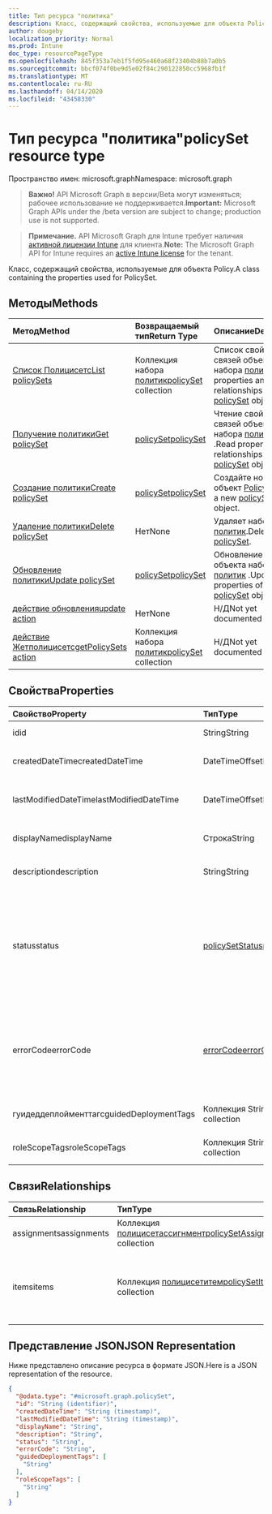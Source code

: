 ```yaml
---
title: Тип ресурса "политика"
description: Класс, содержащий свойства, используемые для объекта Policy.
author: dougeby
localization_priority: Normal
ms.prod: Intune
doc_type: resourcePageType
ms.openlocfilehash: 845f353a7eb1f5fd95e460a68f23404b88b7a0b5
ms.sourcegitcommit: bbcf074f0be9d5e02f84c290122850cc5968fb1f
ms.translationtype: MT
ms.contentlocale: ru-RU
ms.lasthandoff: 04/14/2020
ms.locfileid: "43458330"
---
```

# <a name="policyset-resource-type"></a><span data-ttu-id="42853-103">Тип ресурса "политика"</span><span class="sxs-lookup"><span data-stu-id="42853-103">policySet resource type</span></span>

<span data-ttu-id="42853-104">Пространство имен: microsoft.graph</span><span class="sxs-lookup"><span data-stu-id="42853-104">Namespace: microsoft.graph</span></span>

> <span data-ttu-id="42853-105">**Важно!** API Microsoft Graph в версии/Beta могут изменяться; рабочее использование не поддерживается.</span><span class="sxs-lookup"><span data-stu-id="42853-105">**Important:** Microsoft Graph APIs under the /beta version are subject to change; production use is not supported.</span></span>

> <span data-ttu-id="42853-106">**Примечание.** API Microsoft Graph для Intune требует наличия [активной лицензии Intune](https://go.microsoft.com/fwlink/?linkid=839381) для клиента.</span><span class="sxs-lookup"><span data-stu-id="42853-106">**Note:** The Microsoft Graph API for Intune requires an [active Intune license](https://go.microsoft.com/fwlink/?linkid=839381) for the tenant.</span></span>

<span data-ttu-id="42853-107">Класс, содержащий свойства, используемые для объекта Policy.</span><span class="sxs-lookup"><span data-stu-id="42853-107">A class containing the properties used for PolicySet.</span></span>

## <a name="methods"></a><span data-ttu-id="42853-108">Методы</span><span class="sxs-lookup"><span data-stu-id="42853-108">Methods</span></span>
|<span data-ttu-id="42853-109">Метод</span><span class="sxs-lookup"><span data-stu-id="42853-109">Method</span></span>|<span data-ttu-id="42853-110">Возвращаемый тип</span><span class="sxs-lookup"><span data-stu-id="42853-110">Return Type</span></span>|<span data-ttu-id="42853-111">Описание</span><span class="sxs-lookup"><span data-stu-id="42853-111">Description</span></span>|
|:---|:---|:---|
|[<span data-ttu-id="42853-112">Список Полицисетс</span><span class="sxs-lookup"><span data-stu-id="42853-112">List policySets</span></span>](../api/intune-policyset-policyset-list.md)|<span data-ttu-id="42853-113">Коллекция набора [политик](../resources/intune-policyset-policyset.md)</span><span class="sxs-lookup"><span data-stu-id="42853-113">[policySet](../resources/intune-policyset-policyset.md) collection</span></span>|<span data-ttu-id="42853-114">Список свойств и связей объектов набора [политик](../resources/intune-policyset-policyset.md) .</span><span class="sxs-lookup"><span data-stu-id="42853-114">List properties and relationships of the [policySet](../resources/intune-policyset-policyset.md) objects.</span></span>|
|[<span data-ttu-id="42853-115">Получение политики</span><span class="sxs-lookup"><span data-stu-id="42853-115">Get policySet</span></span>](../api/intune-policyset-policyset-get.md)|[<span data-ttu-id="42853-116">policySet</span><span class="sxs-lookup"><span data-stu-id="42853-116">policySet</span></span>](../resources/intune-policyset-policyset.md)|<span data-ttu-id="42853-117">Чтение свойств и связей объекта набора [политик](../resources/intune-policyset-policyset.md) .</span><span class="sxs-lookup"><span data-stu-id="42853-117">Read properties and relationships of the [policySet](../resources/intune-policyset-policyset.md) object.</span></span>|
|[<span data-ttu-id="42853-118">Создание политики</span><span class="sxs-lookup"><span data-stu-id="42853-118">Create policySet</span></span>](../api/intune-policyset-policyset-create.md)|[<span data-ttu-id="42853-119">policySet</span><span class="sxs-lookup"><span data-stu-id="42853-119">policySet</span></span>](../resources/intune-policyset-policyset.md)|<span data-ttu-id="42853-120">Создайте новый объект [Policy](../resources/intune-policyset-policyset.md) .</span><span class="sxs-lookup"><span data-stu-id="42853-120">Create a new [policySet](../resources/intune-policyset-policyset.md) object.</span></span>|
|[<span data-ttu-id="42853-121">Удаление политики</span><span class="sxs-lookup"><span data-stu-id="42853-121">Delete policySet</span></span>](../api/intune-policyset-policyset-delete.md)|<span data-ttu-id="42853-122">Нет</span><span class="sxs-lookup"><span data-stu-id="42853-122">None</span></span>|<span data-ttu-id="42853-123">Удаляет набор [политик](../resources/intune-policyset-policyset.md).</span><span class="sxs-lookup"><span data-stu-id="42853-123">Deletes a [policySet](../resources/intune-policyset-policyset.md).</span></span>|
|[<span data-ttu-id="42853-124">Обновление политики</span><span class="sxs-lookup"><span data-stu-id="42853-124">Update policySet</span></span>](../api/intune-policyset-policyset-update.md)|[<span data-ttu-id="42853-125">policySet</span><span class="sxs-lookup"><span data-stu-id="42853-125">policySet</span></span>](../resources/intune-policyset-policyset.md)|<span data-ttu-id="42853-126">Обновление свойств объекта набора [политик](../resources/intune-policyset-policyset.md) .</span><span class="sxs-lookup"><span data-stu-id="42853-126">Update the properties of a [policySet](../resources/intune-policyset-policyset.md) object.</span></span>|
|[<span data-ttu-id="42853-127">действие обновления</span><span class="sxs-lookup"><span data-stu-id="42853-127">update action</span></span>](../api/intune-policyset-policyset-update.md)|<span data-ttu-id="42853-128">Нет</span><span class="sxs-lookup"><span data-stu-id="42853-128">None</span></span>|<span data-ttu-id="42853-129">Н/Д</span><span class="sxs-lookup"><span data-stu-id="42853-129">Not yet documented</span></span>|
|[<span data-ttu-id="42853-130">действие Жетполицисетс</span><span class="sxs-lookup"><span data-stu-id="42853-130">getPolicySets action</span></span>](../api/intune-policyset-policyset-getpolicysets.md)|<span data-ttu-id="42853-131">Коллекция набора [политик](../resources/intune-policyset-policyset.md)</span><span class="sxs-lookup"><span data-stu-id="42853-131">[policySet](../resources/intune-policyset-policyset.md) collection</span></span>|<span data-ttu-id="42853-132">Н/Д</span><span class="sxs-lookup"><span data-stu-id="42853-132">Not yet documented</span></span>|

## <a name="properties"></a><span data-ttu-id="42853-133">Свойства</span><span class="sxs-lookup"><span data-stu-id="42853-133">Properties</span></span>
|<span data-ttu-id="42853-134">Свойство</span><span class="sxs-lookup"><span data-stu-id="42853-134">Property</span></span>|<span data-ttu-id="42853-135">Тип</span><span class="sxs-lookup"><span data-stu-id="42853-135">Type</span></span>|<span data-ttu-id="42853-136">Описание</span><span class="sxs-lookup"><span data-stu-id="42853-136">Description</span></span>|
|:---|:---|:---|
|<span data-ttu-id="42853-137">id</span><span class="sxs-lookup"><span data-stu-id="42853-137">id</span></span>|<span data-ttu-id="42853-138">String</span><span class="sxs-lookup"><span data-stu-id="42853-138">String</span></span>|<span data-ttu-id="42853-139">Ключ набора политик.</span><span class="sxs-lookup"><span data-stu-id="42853-139">Key of the PolicySet.</span></span>|
|<span data-ttu-id="42853-140">createdDateTime</span><span class="sxs-lookup"><span data-stu-id="42853-140">createdDateTime</span></span>|<span data-ttu-id="42853-141">DateTimeOffset</span><span class="sxs-lookup"><span data-stu-id="42853-141">DateTimeOffset</span></span>|<span data-ttu-id="42853-142">Время создания набора политик.</span><span class="sxs-lookup"><span data-stu-id="42853-142">Creation time of the PolicySet.</span></span>|
|<span data-ttu-id="42853-143">lastModifiedDateTime</span><span class="sxs-lookup"><span data-stu-id="42853-143">lastModifiedDateTime</span></span>|<span data-ttu-id="42853-144">DateTimeOffset</span><span class="sxs-lookup"><span data-stu-id="42853-144">DateTimeOffset</span></span>|<span data-ttu-id="42853-145">Время последнего изменения набора политик.</span><span class="sxs-lookup"><span data-stu-id="42853-145">Last modified time of the PolicySet.</span></span>|
|<span data-ttu-id="42853-146">displayName</span><span class="sxs-lookup"><span data-stu-id="42853-146">displayName</span></span>|<span data-ttu-id="42853-147">Строка</span><span class="sxs-lookup"><span data-stu-id="42853-147">String</span></span>|<span data-ttu-id="42853-148">DisplayName набора политик.</span><span class="sxs-lookup"><span data-stu-id="42853-148">DisplayName of the PolicySet.</span></span>|
|<span data-ttu-id="42853-149">description</span><span class="sxs-lookup"><span data-stu-id="42853-149">description</span></span>|<span data-ttu-id="42853-150">String</span><span class="sxs-lookup"><span data-stu-id="42853-150">String</span></span>|<span data-ttu-id="42853-151">Описание набора политик.</span><span class="sxs-lookup"><span data-stu-id="42853-151">Description of the PolicySet.</span></span>|
|<span data-ttu-id="42853-152">status</span><span class="sxs-lookup"><span data-stu-id="42853-152">status</span></span>|[<span data-ttu-id="42853-153">policySetStatus</span><span class="sxs-lookup"><span data-stu-id="42853-153">policySetStatus</span></span>](../resources/intune-policyset-policysetstatus.md)|<span data-ttu-id="42853-154">Состояние проверки или назначения набора политик.</span><span class="sxs-lookup"><span data-stu-id="42853-154">Validation/assignment status of the PolicySet.</span></span> <span data-ttu-id="42853-155">Возможные значения: `unknown`, `validating`, `partialSuccess`, `success`, `error`, `notAssigned`.</span><span class="sxs-lookup"><span data-stu-id="42853-155">Possible values are: `unknown`, `validating`, `partialSuccess`, `success`, `error`, `notAssigned`.</span></span>|
|<span data-ttu-id="42853-156">errorCode</span><span class="sxs-lookup"><span data-stu-id="42853-156">errorCode</span></span>|[<span data-ttu-id="42853-157">errorCode</span><span class="sxs-lookup"><span data-stu-id="42853-157">errorCode</span></span>](../resources/intune-policyset-errorcode.md)|<span data-ttu-id="42853-158">Код ошибки (при возникновении ошибки).</span><span class="sxs-lookup"><span data-stu-id="42853-158">Error code if any occured.</span></span> <span data-ttu-id="42853-159">Возможные значения: `noError`, `unauthorized`, `notFound`, `deleted`.</span><span class="sxs-lookup"><span data-stu-id="42853-159">Possible values are: `noError`, `unauthorized`, `notFound`, `deleted`.</span></span>|
|<span data-ttu-id="42853-160">гуидеддеплойменттагс</span><span class="sxs-lookup"><span data-stu-id="42853-160">guidedDeploymentTags</span></span>|<span data-ttu-id="42853-161">Коллекция String</span><span class="sxs-lookup"><span data-stu-id="42853-161">String collection</span></span>|<span data-ttu-id="42853-162">Теги в руководстве по развертыванию</span><span class="sxs-lookup"><span data-stu-id="42853-162">Tags of the guided deployment</span></span>|
|<span data-ttu-id="42853-163">roleScopeTags</span><span class="sxs-lookup"><span data-stu-id="42853-163">roleScopeTags</span></span>|<span data-ttu-id="42853-164">Коллекция String</span><span class="sxs-lookup"><span data-stu-id="42853-164">String collection</span></span>|<span data-ttu-id="42853-165">RoleScopeTags набора политик</span><span class="sxs-lookup"><span data-stu-id="42853-165">RoleScopeTags of the PolicySet</span></span>|

## <a name="relationships"></a><span data-ttu-id="42853-166">Связи</span><span class="sxs-lookup"><span data-stu-id="42853-166">Relationships</span></span>
|<span data-ttu-id="42853-167">Связь</span><span class="sxs-lookup"><span data-stu-id="42853-167">Relationship</span></span>|<span data-ttu-id="42853-168">Тип</span><span class="sxs-lookup"><span data-stu-id="42853-168">Type</span></span>|<span data-ttu-id="42853-169">Описание</span><span class="sxs-lookup"><span data-stu-id="42853-169">Description</span></span>|
|:---|:---|:---|
|<span data-ttu-id="42853-170">assignments</span><span class="sxs-lookup"><span data-stu-id="42853-170">assignments</span></span>|<span data-ttu-id="42853-171">Коллекция [полицисетассигнмент](../resources/intune-policyset-policysetassignment.md)</span><span class="sxs-lookup"><span data-stu-id="42853-171">[policySetAssignment](../resources/intune-policyset-policysetassignment.md) collection</span></span>|<span data-ttu-id="42853-172">Назначения набора политик.</span><span class="sxs-lookup"><span data-stu-id="42853-172">Assignments of the PolicySet.</span></span>|
|<span data-ttu-id="42853-173">items</span><span class="sxs-lookup"><span data-stu-id="42853-173">items</span></span>|<span data-ttu-id="42853-174">Коллекция [полицисетитем](../resources/intune-policyset-policysetitem.md)</span><span class="sxs-lookup"><span data-stu-id="42853-174">[policySetItem](../resources/intune-policyset-policysetitem.md) collection</span></span>|<span data-ttu-id="42853-175">Элементы набора политик с максимальным количеством 100.</span><span class="sxs-lookup"><span data-stu-id="42853-175">Items of the PolicySet with maximum count 100.</span></span>|

## <a name="json-representation"></a><span data-ttu-id="42853-176">Представление JSON</span><span class="sxs-lookup"><span data-stu-id="42853-176">JSON Representation</span></span>
<span data-ttu-id="42853-177">Ниже представлено описание ресурса в формате JSON.</span><span class="sxs-lookup"><span data-stu-id="42853-177">Here is a JSON representation of the resource.</span></span>
<!-- {
  "blockType": "resource",
  "keyProperty": "id",
  "@odata.type": "microsoft.graph.policySet"
}
-->
``` json
{
  "@odata.type": "#microsoft.graph.policySet",
  "id": "String (identifier)",
  "createdDateTime": "String (timestamp)",
  "lastModifiedDateTime": "String (timestamp)",
  "displayName": "String",
  "description": "String",
  "status": "String",
  "errorCode": "String",
  "guidedDeploymentTags": [
    "String"
  ],
  "roleScopeTags": [
    "String"
  ]
}
```



